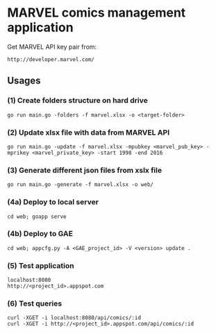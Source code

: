# MARVEL comics management application

Get MARVEL API key pair from:

	http://developer.marvel.com/

## Usages

### (1) Create folders structure on hard drive

	go run main.go -folders -f marvel.xlsx -o <target-folder>
	
### (2) Update xlsx file with data from MARVEL API

	go run main.go -update -f marvel.xlsx -mpubkey <marvel_pub_key> -mprikey <marvel_private_key> -start 1998 -end 2016

### (3) Generate different json files from xslx file

	go run main.go -generate -f marvel.xlsx -o web/

### (4a) Deploy to local server

    cd web; goapp serve 

### (4b) Deploy to GAE

    cd web; appcfg.py -A <GAE_project_id> -V <version> update .
    
### (5) Test application

	localhost:8080
	http://<project_id>.appspot.com
	
### (6) Test queries

	curl -XGET -i localhost:8080/api/comics/:id
	curl -XGET -i http://<project_id>.appspot.com/api/comics/:id	